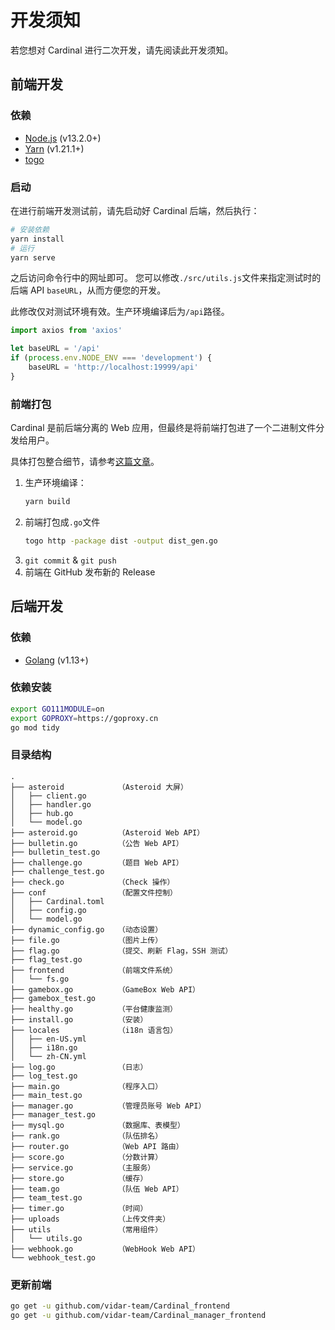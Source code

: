 # 开发须知

若您想对 Cardinal 进行二次开发，请先阅读此开发须知。

## 前端开发
### 依赖
* [Node.js](https://nodejs.org/en/download/) (v13.2.0+)
* [Yarn](https://yarn.bootcss.com/docs/install/) (v1.21.1+)
* [togo](https://github.com/bradrydzewski/togo)

### 启动
在进行前端开发测试前，请先启动好 Cardinal 后端，然后执行：
```sh
# 安装依赖
yarn install
# 运行
yarn serve
```

之后访问命令行中的网址即可。
您可以修改`./src/utils.js`文件来指定测试时的后端 API `baseURL`，从而方便您的开发。

此修改仅对测试环境有效。生产环境编译后为`/api`路径。

```js {5}
import axios from 'axios'

let baseURL = '/api'
if (process.env.NODE_ENV === 'development') {
    baseURL = 'http://localhost:19999/api'
}
```

### 前端打包
Cardinal 是前后端分离的 Web 应用，但最终是将前端打包进了一个二进制文件分发给用户。

具体打包整合细节，请参考[这篇文章](https://github.red/vue-embed-into-go/)。

1. 生产环境编译：
    ```bash
    yarn build
    ```
2. 前端打包成`.go`文件
    ```bash
    togo http -package dist -output dist_gen.go
    ```
3. `git commit` & `git push`
4. 前端在 GitHub 发布新的 Release

## 后端开发
### 依赖
* [Golang](https://golang.org/dl/) (v1.13+)

### 依赖安装
```bash
export GO111MODULE=on
export GOPROXY=https://goproxy.cn
go mod tidy
```
  
### 目录结构
```
.
├── asteroid            （Asteroid 大屏）
│   ├── client.go
│   ├── handler.go
│   ├── hub.go
│   └── model.go
├── asteroid.go         （Asteroid Web API）
├── bulletin.go         （公告 Web API）
├── bulletin_test.go
├── challenge.go        （题目 Web API）
├── challenge_test.go
├── check.go            （Check 操作）
├── conf                （配置文件控制）
│   ├── Cardinal.toml
│   ├── config.go
│   └── model.go
├── dynamic_config.go   （动态设置）
├── file.go             （图片上传）
├── flag.go             （提交、刷新 Flag，SSH 测试）
├── flag_test.go
├── frontend            （前端文件系统）
│   └── fs.go
├── gamebox.go          （GameBox Web API）
├── gamebox_test.go
├── healthy.go          （平台健康监测）
├── install.go          （安装）
├── locales             （i18n 语言包）
│   ├── en-US.yml
│   ├── i18n.go
│   └── zh-CN.yml
├── log.go              （日志）
├── log_test.go
├── main.go             （程序入口）
├── main_test.go
├── manager.go          （管理员账号 Web API）
├── manager_test.go
├── mysql.go            （数据库、表模型）
├── rank.go             （队伍排名）
├── router.go           （Web API 路由）
├── score.go            （分数计算）
├── service.go          （主服务）
├── store.go            （缓存）
├── team.go             （队伍 Web API）
├── team_test.go
├── timer.go            （时间）
├── uploads             （上传文件夹）
├── utils               （常用组件）
│   └── utils.go
├── webhook.go          （WebHook Web API）
└── webhook_test.go
```

### 更新前端
```sh
go get -u github.com/vidar-team/Cardinal_frontend
go get -u github.com/vidar-team/Cardinal_manager_frontend
```